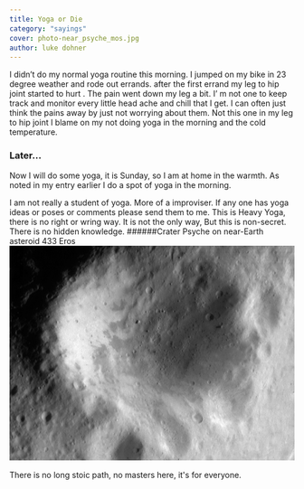 ```yaml
---
title: Yoga or Die
category: "sayings"
cover: photo-near_psyche_mos.jpg
author: luke dohner
---
```


I didn’t do my normal yoga routine this morning. I jumped on my bike in 23 degree weather and rode out errands. after the first errand my leg to hip joint started to hurt . The pain went down my leg a bit. I’ m not one to keep track and monitor every little head ache and chill that I get. I can often just think the pains away by just not worrying about them.
Not this one in my leg to hip joint I blame on my not doing yoga in the morning and the cold temperature.
### Later...
Now I will do some yoga, it is Sunday, so I am at home in the warmth.
As noted in my entry earlier I do a spot of yoga in the morning. 

I am not really a student of yoga. More of a improviser.
If any one has yoga ideas or poses or comments please send them to me. This is Heavy Yoga, there is no right or wring way. It is not the only way, But this is non-secret. There is no hidden knowledge.
######Crater Psyche on near-Earth asteroid 433 Eros
![](photo-near_psyche_mos.jpg)


There is no long stoic path, no masters here, it's for everyone.
